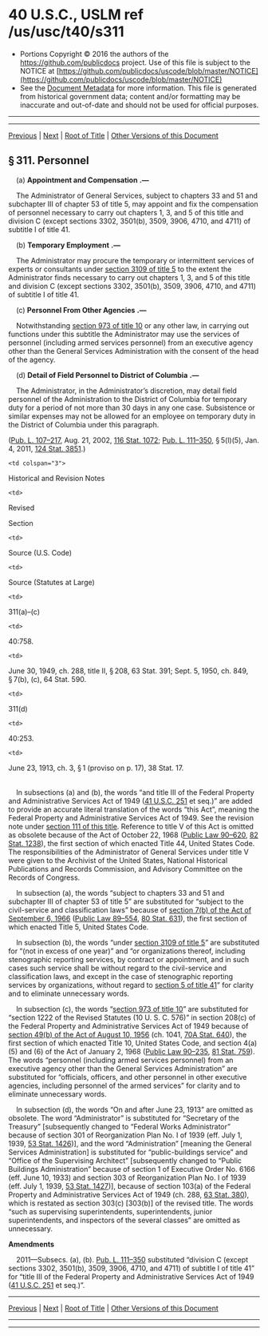 ---
---

# 40 U.S.C., USLM ref /us/usc/t40/s311

* Portions Copyright © 2016 the authors of the https://github.com/publicdocs project.
  Use of this file is subject to the NOTICE at [https://github.com/publicdocs/uscode/blob/master/NOTICE](https://github.com/publicdocs/uscode/blob/master/NOTICE)
* See the [Document Metadata](././../../../../../..//README.md) for more information.
  This file is generated from historical government data; content and/or formatting may be inaccurate and out-of-date and should not be used for official purposes.

----------
----------

[Previous](./../../../../../..//us/usc/t40/stI/ch3/schII/m__us_usc_t40_stI_ch3_schII.md) | [Next](./../../../../../..//us/usc/t40/stI/ch3/schII/m__us_usc_t40_s312.md) | [Root of Title](./../../../../../../) | [Other Versions of this Document](https://publicdocs.github.io/go/links?ns=uslm&ref=%2Fus%2Fusc%2Ft40%2Fs311)

## § 311. Personnel

    (a)  __Appointment and Compensation__  __.—__ 

    The Administrator of General Services, subject to chapters 33 and 51 and subchapter III of chapter 53 of title 5, may appoint and fix the compensation of personnel necessary to carry out chapters 1, 3, and 5 of this title and division C (except sections 3302, 3501(b), 3509, 3906, 4710, and 4711) of subtitle I of title 41.

    (b)  __Temporary Employment__  __.—__ 

    The Administrator may procure the temporary or intermittent services of experts or consultants under [section 3109 of title 5][/us/usc/t5/s3109] to the extent the Administrator finds necessary to carry out chapters 1, 3, and 5 of this title and division C (except sections 3302, 3501(b), 3509, 3906, 4710, and 4711) of subtitle I of title 41.

    (c)  __Personnel From Other Agencies__  __.—__ 

    Notwithstanding [section 973 of title 10][/us/usc/t10/s973] or any other law, in carrying out functions under this subtitle the Administrator may use the services of personnel (including armed services personnel) from an executive agency other than the General Services Administration with the consent of the head of the agency.

    (d)  __Detail of Field Personnel to District of Columbia__  __.—__ 

    The Administrator, in the Administrator’s discretion, may detail field personnel of the Administration to the District of Columbia for temporary duty for a period of not more than 30 days in any one case. Subsistence or similar expenses may not be allowed for an employee on temporary duty in the District of Columbia under this paragraph.

([Pub. L. 107–217][/us/pl/107/217], Aug. 21, 2002, [116 Stat. 1072][/us/stat/116/1072]; [Pub. L. 111–350][/us/pl/111/350], § 5(l)(5), Jan. 4, 2011, [124 Stat. 3851][/us/stat/124/3851].)

<table>

  <tr>

    <td colspan="3"> 

Historical and Revision Notes  </td>

  </tr>

  <tr>

    <td> 

Revised

Section  </td>

    <td> 

Source (U.S. Code)  </td>

    <td> 

Source (Statutes at Large)  </td>

  </tr>

  <tr>

    <td> 

311(a)–(c)  </td>

    <td> 

40:758.  </td>

    <td> 

June 30, 1949, ch. 288, title II, § 208, 63 Stat. 391; Sept. 5, 1950, ch. 849, § 7(b), (c), 64 Stat. 590.  </td>

  </tr>

  <tr>

    <td> 

311(d)  </td>

    <td> 

40:253.  </td>

    <td> 

June 23, 1913, ch. 3, § 1 (proviso on p. 17), 38 Stat. 17.  </td>

  </tr>

</table>

    In subsections (a) and (b), the words “and title III of the Federal Property and Administrative Services Act of 1949 ([41 U.S.C. 251][/us/usc/t41/s251] et seq.)” are added to provide an accurate literal translation of the words “this Act”, meaning the Federal Property and Administrative Services Act of 1949. See the revision note under [section 111 of this title][/us/usc/t40/s111]. Reference to title V of this Act is omitted as obsolete because of the Act of October 22, 1968 ([Public Law 90–620][/us/pl/90/620], [82 Stat. 1238][/us/stat/82/1238]), the first section of which enacted Title 44, United States Code. The responsibilities of the Administrator of General Services under title V were given to the Archivist of the United States, National Historical Publications and Records Commission, and Advisory Committee on the Records of Congress.

    In subsection (a), the words “subject to chapters 33 and 51 and subchapter III of chapter 53 of title 5” are substituted for “subject to the civil-service and classification laws” because of [section 7(b) of the Act of September 6, 1966][/us/act/1966-09-06/s7/b] ([Public Law 89–554][/us/pl/89/554], [80 Stat. 631][/us/stat/80/631]), the first section of which enacted Title 5, United States Code.

    In subsection (b), the words “under [section 3109 of title 5][/us/usc/t5/s3109]” are substituted for “(not in excess of one year)” and “or organizations thereof, including stenographic reporting services, by contract or appointment, and in such cases such service shall be without regard to the civil-service and classification laws, and except in the case of stenographic reporting services by organizations, without regard to [section 5 of title 41][/us/usc/t41/s5]” for clarity and to eliminate unnecessary words.

    In subsection (c), the words “[section 973 of title 10][/us/usc/t10/s973]” are substituted for “section 1222 of the Revised Statutes (10 U. S. C. 576)” in section 208(c) of the Federal Property and Administrative Services Act of 1949 because of [section 49(b) of the Act of August 10, 1956][/us/act/1956-08-10/s49/b] (ch. 1041, [70A Stat. 640][/us/stat/70A/640]), the first section of which enacted Title 10, United States Code, and section 4(a)(5) and (6) of the Act of January 2, 1968 ([Public Law 90–235][/us/pl/90/235], [81 Stat. 759][/us/stat/81/759]). The words “personnel (including armed services personnel) from an executive agency other than the General Services Administration” are substituted for “officials, officers, and other personnel in other executive agencies, including personnel of the armed services” for clarity and to eliminate unnecessary words.

    In subsection (d), the words “On and after June 23, 1913” are omitted as obsolete. The word “Administrator” is substituted for “Secretary of the Treasury” \[subsequently changed to “Federal Works Administrator” because of section 301 of Reorganization Plan No. I of 1939 (eff. July 1, 1939, [53 Stat. 1426][/us/stat/53/1426])\], and the word “Administration” \[meaning the General Services Administration\] is substituted for “public-buildings service” and “Office of the Supervising Architect” \[subsequently changed to “Public Buildings Administration” because of section 1 of Executive Order No. 6166 (eff. June 10, 1933) and section 303 of Reorganization Plan No. I of 1939 (eff. July 1, 1939, [53 Stat. 1427][/us/stat/53/1427])\], because of section 103(a) of the Federal Property and Administrative Services Act of 1949 (ch. 288, [63 Stat. 380][/us/stat/63/380]), which is restated as section 303(c) \[303(b)\] of the revised title. The words “such as supervising superintendents, superintendents, junior superintendents, and inspectors of the several classes” are omitted as unnecessary.

 __Amendments__ 

    2011—Subsecs. (a), (b). [Pub. L. 111–350][/us/pl/111/350] substituted “division C (except sections 3302, 3501(b), 3509, 3906, 4710, and 4711) of subtitle I of title 41” for “title III of the Federal Property and Administrative Services Act of 1949 ([41 U.S.C. 251][/us/usc/t41/s251] et seq.)”.

----------

[Previous](./../../../../../..//us/usc/t40/stI/ch3/schII/m__us_usc_t40_stI_ch3_schII.md) | [Next](./../../../../../..//us/usc/t40/stI/ch3/schII/m__us_usc_t40_s312.md) | [Root of Title](./../../../../../../) | [Other Versions of this Document](https://publicdocs.github.io/go/links?ns=uslm&ref=%2Fus%2Fusc%2Ft40%2Fs311)

----------
----------

[/us/usc/t5/s3109]: https://publicdocs.github.io/go/links?ns=uslm&ref=%2Fus%2Fusc%2Ft5%2Fs3109
[/us/usc/t10/s973]: https://publicdocs.github.io/go/links?ns=uslm&ref=%2Fus%2Fusc%2Ft10%2Fs973
[/us/pl/107/217]: https://publicdocs.github.io/go/links?ns=uslm&ref=%2Fus%2Fpl%2F107%2F217
[/us/stat/116/1072]: https://publicdocs.github.io/go/links?ns=uslm&ref=%2Fus%2Fstat%2F116%2F1072
[/us/pl/111/350]: https://publicdocs.github.io/go/links?ns=uslm&ref=%2Fus%2Fpl%2F111%2F350
[/us/stat/124/3851]: https://publicdocs.github.io/go/links?ns=uslm&ref=%2Fus%2Fstat%2F124%2F3851
[/us/usc/t41/s251]: https://publicdocs.github.io/go/links?ns=uslm&ref=%2Fus%2Fusc%2Ft41%2Fs251
[/us/usc/t40/s111]: https://publicdocs.github.io/go/links?ns=uslm&ref=%2Fus%2Fusc%2Ft40%2Fs111
[/us/pl/90/620]: https://publicdocs.github.io/go/links?ns=uslm&ref=%2Fus%2Fpl%2F90%2F620
[/us/stat/82/1238]: https://publicdocs.github.io/go/links?ns=uslm&ref=%2Fus%2Fstat%2F82%2F1238
[/us/act/1966-09-06/s7/b]: https://publicdocs.github.io/go/links?ns=uslm&ref=%2Fus%2Fact%2F1966-09-06%2Fs7%2Fb
[/us/pl/89/554]: https://publicdocs.github.io/go/links?ns=uslm&ref=%2Fus%2Fpl%2F89%2F554
[/us/stat/80/631]: https://publicdocs.github.io/go/links?ns=uslm&ref=%2Fus%2Fstat%2F80%2F631
[/us/usc/t5/s3109]: https://publicdocs.github.io/go/links?ns=uslm&ref=%2Fus%2Fusc%2Ft5%2Fs3109
[/us/usc/t41/s5]: https://publicdocs.github.io/go/links?ns=uslm&ref=%2Fus%2Fusc%2Ft41%2Fs5
[/us/usc/t10/s973]: https://publicdocs.github.io/go/links?ns=uslm&ref=%2Fus%2Fusc%2Ft10%2Fs973
[/us/act/1956-08-10/s49/b]: https://publicdocs.github.io/go/links?ns=uslm&ref=%2Fus%2Fact%2F1956-08-10%2Fs49%2Fb
[/us/stat/70A/640]: https://publicdocs.github.io/go/links?ns=uslm&ref=%2Fus%2Fstat%2F70A%2F640
[/us/pl/90/235]: https://publicdocs.github.io/go/links?ns=uslm&ref=%2Fus%2Fpl%2F90%2F235
[/us/stat/81/759]: https://publicdocs.github.io/go/links?ns=uslm&ref=%2Fus%2Fstat%2F81%2F759
[/us/stat/53/1426]: https://publicdocs.github.io/go/links?ns=uslm&ref=%2Fus%2Fstat%2F53%2F1426
[/us/stat/53/1427]: https://publicdocs.github.io/go/links?ns=uslm&ref=%2Fus%2Fstat%2F53%2F1427
[/us/stat/63/380]: https://publicdocs.github.io/go/links?ns=uslm&ref=%2Fus%2Fstat%2F63%2F380
[/us/pl/111/350]: https://publicdocs.github.io/go/links?ns=uslm&ref=%2Fus%2Fpl%2F111%2F350
[/us/usc/t41/s251]: https://publicdocs.github.io/go/links?ns=uslm&ref=%2Fus%2Fusc%2Ft41%2Fs251


